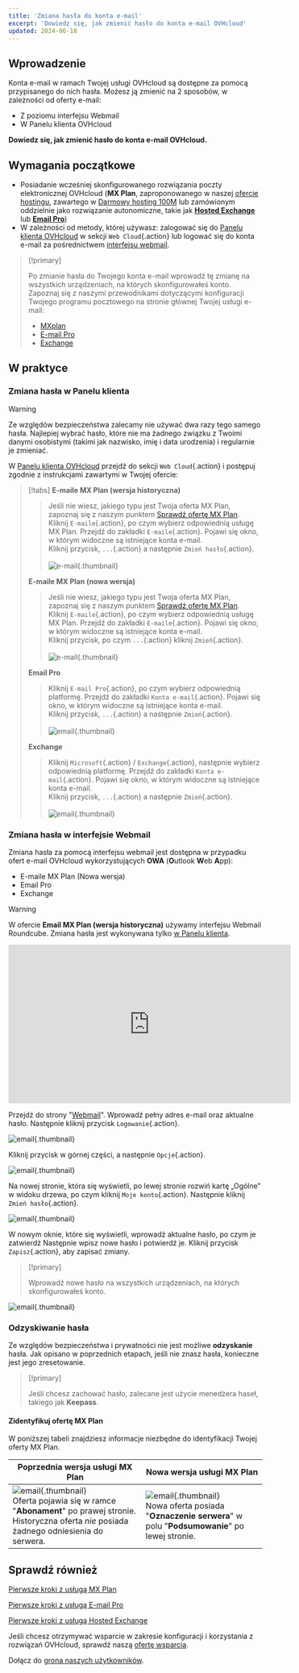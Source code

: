 ```yaml
---
title: 'Zmiana hasła do konta e-mail'
excerpt: 'Dowiedz się, jak zmienić hasło do konta e-mail OVHcloud'
updated: 2024-06-18
---
```


## Wprowadzenie

Konta e-mail w ramach Twojej usługi OVHcloud są dostępne za pomocą przypisanego do nich hasła. Możesz ją zmienić na 2 sposobów, w zależności od oferty e-mail:

- Z poziomu interfejsu Webmail
- W Panelu klienta OVHcloud

**Dowiedz się, jak zmienić hasło do konta e-mail OVHcloud.**

## Wymagania początkowe

- Posiadanie wcześniej skonfigurowanego rozwiązania poczty elektronicznej OVHcloud (**MX Plan**, zaproponowanego w naszej [ofercie hostingu](/links/web/hosting), zawartego w [Darmowy hosting 100M](/links/web/domains-free-hosting) lub zamówionym oddzielnie jako rozwiązanie autonomiczne, takie jak [**Hosted Exchange**](/links/web/emails-hosted-exchange) lub [**Email Pro**](/links/web/email-pro))
- W zależności od metody, której używasz: zalogować się do [Panelu klienta OVHcloud](/links/manager) w sekcji `Web Cloud`{.action} lub logować się do konta e-mail za pośrednictwem [interfejsu webmail](/links/web/email).

> [!primary]
>
> Po zmianie hasła do Twojego konta e-mail wprowadź tę zmianę na wszystkich urządzeniach, na których skonfigurowałeś konto. Zapoznaj się z naszymi przewodnikami dotyczącymi konfiguracji Twojego programu pocztowego na stronie głównej Twojej usługi e-mail:
>
> - [MXplan](/products/web-cloud-email-collaborative-solutions-mx-plan)
> - [E-mail Pro](/products/web-cloud-email-collaborative-solutions-email-pro)
> - [Exchange](/products/web-cloud-email-collaborative-solutions-microsoft-exchange)
>

## W praktyce

### Zmiana hasła w Panelu klienta <a name="controlpanel"></a>

> [!warning]
> Ze względów bezpieczeństwa zalecamy nie używać dwa razy tego samego hasła. Najlepiej wybrać hasło, które nie ma żadnego związku z Twoimi danymi osobistymi (takimi jak nazwisko, imię i data urodzenia) i regularnie je zmieniać.

W [Panelu klienta OVHcloud](/links/manager) przejdź do sekcji `Web Cloud`{.action} i postępuj zgodnie z instrukcjami zawartymi w Twojej ofercie:

> [!tabs]
> **E-maile MX Plan (wersja historyczna)**
>>
>> Jeśli nie wiesz, jakiego typu jest Twoja oferta MX Plan, zapoznaj się z naszym punktem [Sprawdź ofertę MX Plan](#whichmxplan).<br>
>> Kliknij `E-maile`{.action}, po czym wybierz odpowiednią usługę MX Plan. Przejdź do zakładki `E-maile`{.action}. Pojawi się okno, w którym widoczne są istniejące konta e-mail. <br>
>> Kliknij przycisk, `...`{.action} a następnie `Zmień hasło`{.action}.<br><br>
>>![e-mail](images/email-password-mxplan-legacy01.png){.thumbnail}<br>
>>
> **E-maile MX Plan (nowa wersja)**
>>
>> Jeśli nie wiesz, jakiego typu jest Twoja oferta MX Plan, zapoznaj się z naszym punktem [Sprawdź ofertę MX Plan](#whichmxplan).<br>
>> Kliknij `E-maile`{.action}, po czym wybierz odpowiednią usługę MX Plan. Przejdź do zakładki `E-maile`{.action}. Pojawi się okno, w którym widoczne są istniejące konta e-mail. <br>
>> Kliknij przycisk, po czym `...`{.action} kliknij `Zmień`{.action}.<br><br>
>>![e-mail](images/email-password-mxplan-new01.png){.thumbnail}<br>
>>
> **Email Pro**
>>
>> Kliknij `E-mail Pro`{.action}, po czym wybierz odpowiednią platformę. Przejdź do zakładki `Konta e-mail`{.action}. Pojawi się okno, w którym widoczne są istniejące konta e-mail.<br>
>> Kliknij przycisk, `...`{.action} a następnie `Zmień`{.action}.<br><br>
>>![email](images/email-password-emailpro01.png){.thumbnail}<br>
>>
> **Exchange**
>>
>> Kliknij `Microsoft`{.action} / `Exchange`{.action}, następnie wybierz odpowiednią platformę. Przejdź do zakładki `Konta e-mail`{.action}. Pojawi się okno, w którym widoczne są istniejące konta e-mail.<br>
>> Kliknij przycisk, `...`{.action} a następnie `Zmień`{.action}.<br><br>
>>![email](images/email-password-exchange01.png){.thumbnail}<br>
>>

### Zmiana hasła w interfejsie Webmail

Zmiana hasła za pomocą interfejsu webmail jest dostępna w przypadku ofert e-mail OVHcloud wykorzystujących **OWA** (**O**utlook **W**eb **A**pp):

- E-maile MX Plan (Nowa wersja)
- Email Pro
- Exchange

> [!warning]
>
> W ofercie **Email MX Plan (wersja historyczna)** używamy interfejsu Webmail Roundcube. Zmiana hasła jest wykonywana tylko [w Panelu klienta](#controlpanel).
>

<iframe class="video" width="560" height="315" src="https://www.youtube-nocookie.com/embed/msmUN7cLSNI" title="YouTube wideo player" frameborder="0" allow="accelerometer; autoplay; clipboard-write; encrypted-media; gyroscope; picture-in-picture" allowfullscreen></iframe>

Przejdź do strony "[Webmail](/links/web/email)". Wprowadź pełny adres e-mail oraz aktualne hasło. Następnie kliknij przycisk `Logowanie`{.action}. 

![email](images/mxplan-password-new-step2.png){.thumbnail}

Kliknij przycisk <i class="icons-gear-concept icons-masterbrand-blue"></i> w górnej części, a następnie `Opcje`{.action}.

![email](images/mxplan-password-new-step3.png){.thumbnail}

Na nowej stronie, która się wyświetli, po lewej stronie rozwiń kartę „Ogólne” w widoku drzewa, po czym kliknij `Moje konto`{.action}. Następnie kliknij `Zmień hasło`{.action}.

![email](images/mxplan-password-new-step4.png){.thumbnail}

W nowym oknie, które się wyświetli, wprowadź aktualne hasło, po czym je zatwierdź Następnie wpisz nowe hasło i potwierdź je. Kliknij przycisk `Zapisz`{.action}, aby zapisać zmiany.

> [!primary]
>
> Wprowadź nowe hasło na wszystkich urządzeniach, na których skonfigurowałeś konto.
>

![email](images/mxplan-password-new-step5.png){.thumbnail}

### Odzyskiwanie hasła

Ze względów bezpieczeństwa i prywatności nie jest możliwe **odzyskanie** hasła. Jak opisano w poprzednich etapach, jeśli nie znasz hasła, konieczne jest jego zresetowanie.

> [!primary]
>
> Jeśli chcesz zachować hasło, zalecane jest użycie menedżera haseł, takiego jak **Keepass**.

#### Zidentyfikuj ofertę MX Plan <a name="whichmxplan"></a>

W poniższej tabeli znajdziesz informacje niezbędne do identyfikacji Twojej oferty MX Plan.

|Poprzednia wersja usługi MX Plan|Nowa wersja usługi MX Plan|
|---|---|
|![email](images/mxplan-starter-legacy-step1.png){.thumbnail}<br> Oferta pojawia się w ramce "**Abonament**" po prawej stronie. Historyczna oferta *nie* posiada żadnego odniesienia do serwera.|![email](images/mxplan-starter-new-step1.png){.thumbnail}<br>Nowa oferta posiada "**Oznaczenie serwera**" w polu "**Podsumowanie**" po lewej stronie.|

## Sprawdź również

[Pierwsze kroki z usługą MX Plan](/pages/web_cloud/email_and_collaborative_solutions/mx_plan/email_generalities)

[Pierwsze kroki z usługą E-mail Pro](/pages/web_cloud/email_and_collaborative_solutions/email_pro/first_config)

[Pierwsze kroki z usługą Hosted Exchange](/pages/web_cloud/email_and_collaborative_solutions/microsoft_exchange/exchange_starting_hosted)

Jeśli chcesz otrzymywać wsparcie w zakresie konfiguracji i korzystania z rozwiązań OVHcloud, sprawdź naszą [ofertę wsparcia](/links/support).

Dołącz do [grona naszych użytkowników](/links/community).
